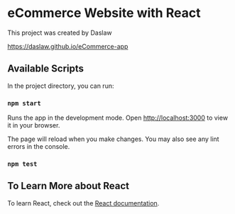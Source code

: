 # eCommerce Website with React

This project was created by Daslaw

https://daslaw.github.io/eCommerce-app

## Available Scripts

In the project directory, you can run:

### `npm start`

Runs the app in the development mode.
Open [http://localhost:3000](http://localhost:3000) to view it in your browser.

The page will reload when you make changes.
You may also see any lint errors in the console.

### `npm test`

## To Learn More about React

To learn React, check out the [React documentation](https://reactjs.org/).
